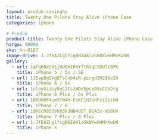 ```yaml
---
layout: produk-casinghp
title: Twenty One Pilots Stay Alive iPhone Case
categories: iphone

# Produk
product-title: Twenty One Pilots Stay Alive iPhone Case
harga: 90000
sku: hn-0187
image-drive: 1-JfEAZLglfcgBNIdAlzGkNYwkHMrKwbN
gallery:
  - url: 1qfq6NxSd1jUU0A1RVYftRsqCS0Ult8PK
    title: iPhone 5 / 5s / SE
  - url: 1JEapDg5YgQTslnb4zR-pLrgdIH29So2U
    title: iPhone 6 / 6s
  - url: 1cloyGiiey5nCJCszWDeEpce4SsCtVJrg
    title: iPhone 6 Plus / 6s Plus
  - url: 1DKU6HF4um5TW4H-EvKClHJsHFzi2jihW
    title: iPhone 7 / 8
  - url: 1dKECR853VkO3kJNB4dST_DGAIx-m58UV
    title: iPhone 7 Plus / 8 Plus
  - url: 1-JfEAZLglfcgBNIdAlzGkNYwkHMrKwbN
    title: iPhone X
---
```

